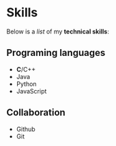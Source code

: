 # **Skills**

Below is a _list_ of my **technical skills**:

## Programing languages
* **C**/C++
* Java
* Python
* JavaScript

## Collaboration
- Github
- Git
